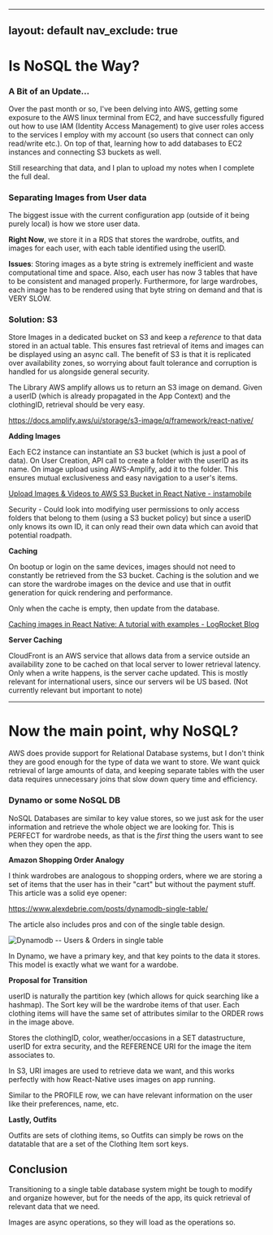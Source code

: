
---
layout: default
nav_exclude: true
--- 

# Is NoSQL the Way?

### A Bit of an Update...

Over the past month or so, I've been delving into AWS, getting some exposure to the AWS linux terminal from EC2, and have successfully figured out how to use IAM (Identity Access Management) to give user roles access to the services I employ with my account (so users that connect can only read/write etc.).  On top of that, learning how to add databases to EC2 instances and connecting S3 buckets as well.

Still researching that data, and I plan to upload my notes when I complete the full deal. 

### Separating Images from User data

The biggest issue with the current configuration app (outside of it being purely local) is how we store user data. 

**Right Now**, we store it in a RDS that stores the wardrobe, outfits, and images for each user, with each table identified using the userID. 

**Issues**: Storing images as a byte string is extremely inefficient and waste computational time and space. Also, each user has now 3 tables that have to be consistent and managed properly. Furthermore, for large wardrobes, each image has to be rendered using that byte string on demand and that is VERY SLOW.

### Solution: S3

Store Images in a dedicated bucket on S3 and keep a *reference* to that data stored in an actual table. This ensures fast retrieval of items and images can be displayed using an async call. The benefit of S3 is that it is replicated over availability zones, so worrying about fault tolerance and corruption is handled for us alongside general security.

The Library AWS amplify allows us to return an S3 image on demand. Given a userID (which is already propagated in the App Context) and the clothingID, retrieval should be very easy.

https://docs.amplify.aws/ui/storage/s3-image/q/framework/react-native/

**Adding Images**

Each EC2 instance can instantiate an S3 bucket (which is just a pool of data). On User Creation, API call to create a folder with the userID as its name. On image upload using AWS-Amplify, add it to the folder. This ensures mutual exclusiveness and easy navigation to a user's items. 

[Upload Images &amp; Videos to AWS S3 Bucket in React Native - instamobile](https://instamobile.io/react-native-tutorials/react-native-aws-s3/)

Security - Could look into modifying user permissions to only access folders that belong to them (using a S3 bucket policy) but since a userID only knows its own ID, it can only read their own data which can avoid that potential roadpath.

**Caching**

On bootup or login on the same devices, images should not need to constantly be retrieved from the S3 bucket. Caching is the solution and we can store the wardrobe images on the device and use that in outfit generation for quick rendering and performance.

Only when the cache is empty, then update from the database. 

[Caching images in React Native: A tutorial with examples - LogRocket Blog](https://blog.logrocket.com/caching-images-react-native-tutorial-with-examples/)

**Server Caching** 

CloudFront is an AWS service that allows data from a service outside an availability zone to be cached on that local server to lower retrieval latency. Only when a write happens, is the server cache updated. This is mostly relevant for international users, since our servers wil be US based. (Not currently relevant but important to note)

---

# Now the main point, why NoSQL?

AWS does provide support for Relational Database systems, but I don't think they are good enough for the type of data we want to store. We want quick retrieval of large amounts of data, and keeping separate tables with the user data requires unnecessary joins that slow down query time and efficiency. 

### Dynamo or some NoSQL DB

NoSQL Databases are similar to key value stores, so we just ask for the user information and retrieve the whole object we are looking for. This is PERFECT for wardrobe needs, as that is the *first* thing the users want to see when they open the app.

**Amazon Shopping Order Analogy**

I think wardrobes are analogous to shopping orders, where we are storing a set of items that the user has in their "cart" but without the payment stuff. This article was a solid eye opener:

https://www.alexdebrie.com/posts/dynamodb-single-table/

The article also includes pros and con of the single table design. 

![Dynamodb -- Users & Orders in single table](https://user-images.githubusercontent.com/6509926/73772626-1e4f0780-4746-11ea-84f4-1490119d7cd6.png)

In Dynamo, we have a primary key, and that key points to the data it stores. This model is exactly what we want for a wardobe.

**Proposal for Transition**

userID is naturally the partition key (which allows for quick searching like a hashmap). The Sort key will be the wardrobe items of that user. Each clothing items will have the same set of attributes similar to the ORDER rows in the image above. 

Stores the clothingID, color, weather/occasions in a SET datastructure, userID for extra security, and the REFERENCE URI for the image the item associates to.

In S3, URI images are used to retrieve data we want, and this works perfectly with how React-Native uses images on app running. 

Similar to the PROFILE row, we can have relevant information on the user like their preferences, name, etc. 

**Lastly, Outfits**

Outfits are sets of clothing items, so Outfits can simply be rows on the datatable that are a set of the Clothing Item sort keys.

## Conclusion

Transitioning to a single table database system might be tough to modify and organize however, but for the needs of the app, its quick retrieval of relevant data that we need. 

Images are async operations, so they will load as the operations so. 
